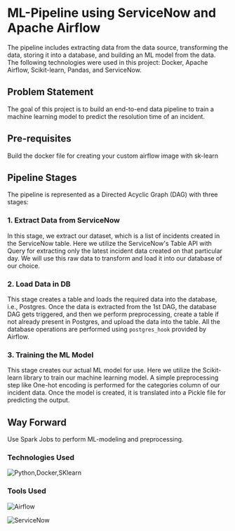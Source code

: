 # ML-Pipeline using ServiceNow and Apache Airflow

The pipeline includes extracting data from the data source, transforming the data, storing it into a database, and building an ML model from the data. The following technologies were used in this project: Docker, Apache Airflow, Scikit-learn, Pandas, and ServiceNow.

## Problem Statement

The goal of this project is to build an end-to-end data pipeline to train a machine learning model to predict the resolution time of an incident.

## Pre-requisites

Build the docker file for creating your custom airflow image with sk-learn

## Pipeline Stages

The pipeline is represented as a Directed Acyclic Graph (DAG) with three stages:

### 1. Extract Data from ServiceNow

In this stage, we extract our dataset, which is a list of incidents created in the ServiceNow table. Here we utilize the ServiceNow's Table API with Query for extracting only the latest incident data created on that particular day. We will use this raw data to transform and load it into our database of our choice.

### 2. Load Data in DB

This stage creates a table and loads the required data into the database, i.e., Postgres. Once the data is extracted from the 1st DAG, the database DAG gets triggered, and then we perform preprocessing, create a table if not already present in Postgres, and upload the data into the table. All the database operations are performed using `postgres_hook` provided by Airflow.

### 3. Training the ML Model

This stage creates our actual ML model for use. Here we utilize the Scikit-learn library to train our machine learning model. A simple preprocessing step like One-hot encoding is performed for the categories column of our incident data. Once the model is created, it is translated into a Pickle file for predicting the output.

## Way Forward

Use Spark Jobs to perform ML-modeling and preprocessing.


### Technologies Used
![Python,Docker,SKlearn](https://skillicons.dev/icons?i=python,docker,sklearn)

### Tools Used
![Airflow](https://upload.wikimedia.org/wikipedia/commons/d/de/AirflowLogo.png)

![ServiceNow](https://upload.wikimedia.org/wikipedia/commons/thumb/5/57/ServiceNow_logo.svg/2560px-ServiceNow_logo.svg.png)

